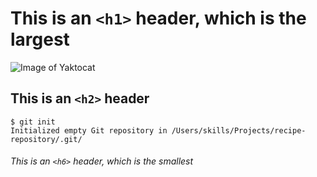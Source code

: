 # This is an `<h1>` header, which is the largest
![Image of Yaktocat](https://octodex.github.com/images/yaktocat.png)
## This is an `<h2>` header
```
$ git init
Initialized empty Git repository in /Users/skills/Projects/recipe-repository/.git/
```
###### This is an `<h6>` header, which is the smallest
